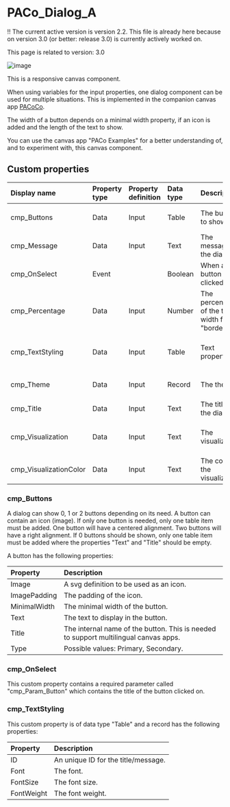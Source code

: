 # PACo_Dialog_A

!! The current active version is version 2.2. This file is already here because on version 3.0 (or better: release 3.0) is currently actively worked on.

This page is related to version: 3.0

![image](https://user-images.githubusercontent.com/35654198/235979899-d2168297-2283-498b-8148-0c03e1828836.png)

This is a responsive canvas component.

When using variables for the input properties, one dialog component can be used for multiple situations. This is implemented in the companion canvas app [PACoCo](./../PACoCo.md).

The width of a button depends on a minimal width property, if an icon is added and the length of the text to show.

You can use the canvas app "PACo Examples" for a better understanding of, and to experiment with, this canvas component.

## Custom properties

| Display name | Property type | Property definition | Data type | Description | Memo
| :--- | :--- | :--- | :--- | :--- | :--- |
| cmp_Buttons | Data | Input | Table | The buttons to show. | See the documention on cmp_Buttons below. |
| cmp_Message | Data | Input | Text | The message of the dialog. | |
| cmp_OnSelect | Event | | Boolean | When a button is clicked on. | |
| cmp_Percentage | Data | Input | Number | The percentage of the total width for the "border". | |
| cmp_TextStyling | Data | Input | Table | Text properties. | See the documention on cmp_TextStyling below. |
| cmp_Theme | Data | Input | Record | The theme. | See the documention on theming. |
| cmp_Title | Data | Input | Text | The title of the dialog. | |
| cmp_Visualization | Data | Input | Text | The visualization. | See the documention of component cmp_Visualization_A. |
| cmp_VisualizationColor | Data | Input | Text | The color of the visualization. | |

### cmp_Buttons
A dialog can show 0, 1 or 2 buttons depending on its need. A button can contain an icon (image). If only one button is needed, only one table item must be added. One button will have a centered alignment. Two buttons will have a right alignment. If 0 buttons should be shown, only one table item must be added where the properties "Text" and "Title" should be empty.

A button has the following properties:

| Property | Description |
| :--- | :--- |
| Image | A svg definition to be used as an icon. |
| ImagePadding | The padding of the icon. |
| MinimalWidth | The minimal width of the button. |
| Text | The text to display in the button. |
| Title | The internal name of the button. This is needed to support multilingual canvas apps. |
| Type | Possible values: Primary, Secondary. |

### cmp_OnSelect
This custom property contains a required parameter called "cmp_Param_Button" which contains the title of the button clicked on.

### cmp_TextStyling
This custom property is of data type "Table" and a record has the following properties:

| Property | Description |
| :--- | :--- |
| ID | An unique ID for the title/message. |
| Font | The font. |
| FontSize | The font size. |
| FontWeight | The font weight. |
